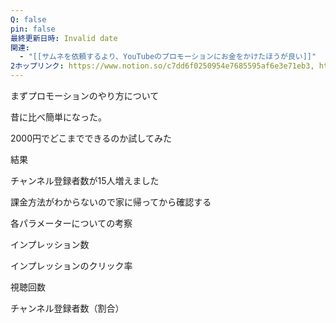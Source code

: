 ```yaml
---
Q: false
pin: false
最終更新日時: Invalid date
関連:
  - "[[サムネを依頼するより、YouTubeのプロモーションにお金をかけたほうが良い]]"
2ホップリンク: https://www.notion.so/c7dd6f0250954e7685595af6e3e71eb3, https://www.notion.so/df60927f2d514d47bd1fbce582ba1834
---
```

  

まずプロモーションのやり方について

昔に比べ簡単になった。

  

2000円でどこまでできるのか試してみた

  

結果

チャンネル登録者数が15人増えました

  

  

課金方法がわからないので家に帰ってから確認する

  

各パラメーターについての考察

インプレッション数

インプレッションのクリック率

視聴回数

チャンネル登録者数（割合）